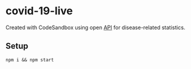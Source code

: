 # covid-19-live

Created with CodeSandbox using open [API](https://disease.sh/) for disease-related statistics.

## Setup

```
npm i && npm start
```

